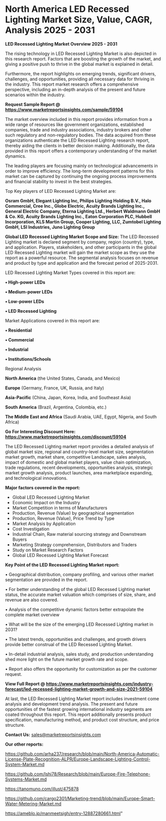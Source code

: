 # North America LED Recessed Lighting Market Size, Value, CAGR, Analysis 2025 - 2031

<Strong> LED Recessed Lighting Market Overview 2025 - 2031</strong>

The rising technology in LED Recessed Lighting Market is also depicted in this research report. Factors that are boosting the growth of the market, and giving a positive push to thrive in the global market is explained in detail.

Furthermore, the report highlights on emerging trends, significant drivers, challenges, and opportunities, providing all necessary data for thriving in the industry. This report market research offers a comprehensive perspective, including an in-depth analysis of the present and future scenarios within the industry.

<strong>Request Sample Report @ <a href=https://www.marketreportsinsights.com/sample/59104>https://www.marketreportsinsights.com/sample/59104</a></strong>

The market overview included in this report provides information from a wide range of resources like government organizations, established companies, trade and industry associations, industry brokers and other such regulatory and non-regulatory bodies. The data acquired from these organizations authenticate the LED Recessed Lighting research report, thereby aiding the clients in better decision making. Additionally, the data provided in this report offers a contemporary understanding of the market dynamics.

The leading players are focusing mainly on technological advancements in order to improve efficiency. The long-term development patterns for this market can be captured by continuing the ongoing process improvements and financial stability to invest in the best strategies.

Top Key players of LED Recessed Lighting Market are:

<strong>Osram GmbH, Elegant Lighting Inc, Philips Lighting Holding B.V., Halo Commercial, Cree Inc., Globe Electric, Acuity Brands Lighting Inc., General Electric Company, Eterna Lighting Ltd., Herbert Waldmann GmbH & Co. KG, Acuity Brands Lighting Inc., Eaton Corporation PLC, Hubbell Incorporation, KLS Martin Group, Cooper Lighting, LLC, Zumtobel Lighting GmbH, LSI Industries, Juno Lighting Group</strong>

<strong><b>Global LED Recessed Lighting Market Scope and Size:</b></strong>
The LED Recessed Lighting market is declared segment by company, region (country), type, and application. Players, stakeholders, and other participants in the global LED Recessed Lighting market will gain the market scope as they use the report as a powerful resource. The segmental analysis focuses on revenue and product by type and application and the forecast period of 2025-2031.

LED Recessed Lighting Market Types covered in this report are:

<strong>• High-power LEDs

• Medium-power LEDs

• Low-power LEDs

• LED Recessed Lighting</strong>

Market Applications covered in this report are:

<strong>• Residential

• Commercial

• Industrial

• Institutions/Schools</strong> 

Regional Analysis

<strong>North America</strong> (the United States, Canada, and Mexico)

<strong>Europe</strong> (Germany, France, UK, Russia, and Italy)

<strong>Asia-Pacific</strong> (China, Japan, Korea, India, and Southeast Asia)

<strong>South America</strong> (Brazil, Argentina, Colombia, etc.)

<strong>The Middle East and Africa</strong> (Saudi Arabia, UAE, Egypt, Nigeria, and South Africa)

<strong>Go For Interesting Discount Here: <a href=https://www.marketreportsinsights.com/discount/59104>https://www.marketreportsinsights.com/discount/59104</a></strong>

The LED Recessed Lighting market report provides a detailed analysis of global market size, regional and country-level market size, segmentation market growth, market share, competitive Landscape, sales analysis, impact of domestic and global market players, value chain optimization, trade regulations, recent developments, opportunities analysis, strategic market growth analysis, product launches, area marketplace expanding, and technological innovations.

<strong><b>Major factors covered in the report:</b></strong>
<ul>
  <li>Global LED Recessed Lighting Market </li>
  <li>Economic Impact on the Industry</li>
  <li>Market Competition in terms of Manufacturers</li>
  <li>Production, Revenue (Value) by geographical segmentation</li>
  <li>Production, Revenue (Value), Price Trend by Type</li>
  <li>Market Analysis by Application</li>
  <li>Cost Investigation</li>
  <li>Industrial Chain, Raw material sourcing strategy and Downstream Buyers</li>
  <li>Marketing Strategy comprehension, Distributors and Traders</li>
  <li>Study on Market Research Factors</li>
  <li>Global LED Recessed Lighting Market Forecast</li>
</ul>

<strong><b>Key Point of the LED Recessed Lighting Market report:</b></strong>

• Geographical distribution, company profiling, and various other market segmentation are provided in the report.

• For better understanding of the global LED Recessed Lighting market status, the accurate market valuation which comprises of size, share, and revenue are also covered.

• Analysis of the competitive dynamic factors better extrapolate the complete market overview

• What will be the size of the emerging LED Recessed Lighting market in 2031?

• The latest trends, opportunities and challenges, and growth drivers provide better construal of the LED Recessed Lighting Market.

• In-detail industrial analysis, sales study, and production understanding shed more light on the future market growth rate and scope.

• Report also offers the opportunity for customization as per the customer request.

<strong><b>View Full Report @ <a href=https://www.marketreportsinsights.com/industry-forecast/led-recessed-lighting-market-growth-and-size-2021-59104>https://www.marketreportsinsights.com/industry-forecast/led-recessed-lighting-market-growth-and-size-2021-59104</a></b></strong>


At last, the LED Recessed Lighting Market report includes investment come analysis and development trend analysis. The present and future opportunities of the fastest growing international industry segments are coated throughout this report. This report additionally presents product specification, manufacturing method, and product cost structure, and price structure.

<strong>Contact Us:</strong>
sales@marketreportsinsights.com

<strong>Our other reports:</strong>

<a href=https://github.com/arha237/research/blob/main/North-America-Automatic-License-Plate-Recognition-ALPR/Europe-Landscape-Lighting-Control-System-Market.md>https://github.com/arha237/research/blob/main/North-America-Automatic-License-Plate-Recognition-ALPR/Europe-Landscape-Lighting-Control-System-Market.md</a>

<a href=https://github.com/Ishi78/Research/blob/main/Europe-Fire-Telephone-Systems-Market.md>https://github.com/Ishi78/Research/blob/main/Europe-Fire-Telephone-Systems-Market.md</a>

<a href=https://tanomuno.com/illust/475878>https://tanomuno.com/illust/475878</a>

<a href=https://github.com/cargo2301/Marketing-trend/blob/main/Europe-Smart-Water-Metering-Market.md>https://github.com/cargo2301/Marketing-trend/blob/main/Europe-Smart-Water-Metering-Market.md</a>

<a href=https://ameblo.jp/manmeetsigh/entry-12887280661.html>https://ameblo.jp/manmeetsigh/entry-12887280661.html</a>"
